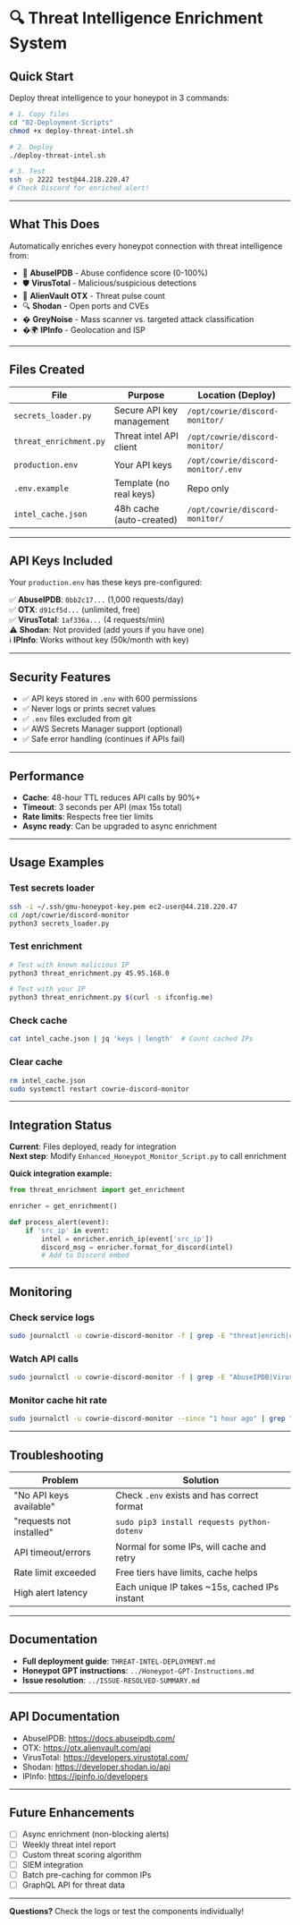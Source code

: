 # 🔍 Threat Intelligence Enrichment System

## Quick Start

Deploy threat intelligence to your honeypot in 3 commands:

```bash
# 1. Copy files
cd "02-Deployment-Scripts"
chmod +x deploy-threat-intel.sh

# 2. Deploy
./deploy-threat-intel.sh

# 3. Test
ssh -p 2222 test@44.218.220.47
# Check Discord for enriched alert!
```

---

## What This Does

Automatically enriches every honeypot connection with threat intelligence from:
- 🔴 **AbuseIPDB** - Abuse confidence score (0-100%)
- 🛡️ **VirusTotal** - Malicious/suspicious detections  
- 📡 **AlienVault OTX** - Threat pulse count
- 🔍 **Shodan** - Open ports and CVEs
- � **GreyNoise** - Mass scanner vs. targeted attack classification
- �🌍 **IPInfo** - Geolocation and ISP

---

## Files Created

| File | Purpose | Location (Deploy) |
|------|---------|-------------------|
| `secrets_loader.py` | Secure API key management | `/opt/cowrie/discord-monitor/` |
| `threat_enrichment.py` | Threat intel API client | `/opt/cowrie/discord-monitor/` |
| `production.env` | Your API keys | `/opt/cowrie/discord-monitor/.env` |
| `.env.example` | Template (no real keys) | Repo only |
| `intel_cache.json` | 48h cache (auto-created) | `/opt/cowrie/discord-monitor/` |

---

## API Keys Included

Your `production.env` has these keys pre-configured:

✅ **AbuseIPDB**: `0bb2c17...` (1,000 requests/day)  
✅ **OTX**: `d91cf5d...` (unlimited, free)  
✅ **VirusTotal**: `1af336a...` (4 requests/min)  
⚠️ **Shodan**: Not provided (add yours if you have one)  
ℹ️ **IPInfo**: Works without key (50k/month with key)

---

## Security Features

- ✅ API keys stored in `.env` with 600 permissions
- ✅ Never logs or prints secret values
- ✅ `.env` files excluded from git
- ✅ AWS Secrets Manager support (optional)
- ✅ Safe error handling (continues if APIs fail)

---

## Performance

- **Cache**: 48-hour TTL reduces API calls by 90%+
- **Timeout**: 3 seconds per API (max 15s total)
- **Rate limits**: Respects free tier limits
- **Async ready**: Can be upgraded to async enrichment

---

## Usage Examples

### Test secrets loader
```bash
ssh -i ~/.ssh/gmu-honeypot-key.pem ec2-user@44.218.220.47
cd /opt/cowrie/discord-monitor
python3 secrets_loader.py
```

### Test enrichment
```bash
# Test with known malicious IP
python3 threat_enrichment.py 45.95.168.0

# Test with your IP
python3 threat_enrichment.py $(curl -s ifconfig.me)
```

### Check cache
```bash
cat intel_cache.json | jq 'keys | length'  # Count cached IPs
```

### Clear cache
```bash
rm intel_cache.json
sudo systemctl restart cowrie-discord-monitor
```

---

## Integration Status

**Current**: Files deployed, ready for integration  
**Next step**: Modify `Enhanced_Honeypot_Monitor_Script.py` to call enrichment

**Quick integration example:**
```python
from threat_enrichment import get_enrichment

enricher = get_enrichment()

def process_alert(event):
    if 'src_ip' in event:
        intel = enricher.enrich_ip(event['src_ip'])
        discord_msg = enricher.format_for_discord(intel)
        # Add to Discord embed
```

---

## Monitoring

### Check service logs
```bash
sudo journalctl -u cowrie-discord-monitor -f | grep -E "threat|enrich|cache"
```

### Watch API calls
```bash
sudo journalctl -u cowrie-discord-monitor -f | grep -E "AbuseIPDB|VirusTotal|OTX"
```

### Monitor cache hit rate
```bash
sudo journalctl -u cowrie-discord-monitor --since "1 hour ago" | grep "Cache hit" | wc -l
```

---

## Troubleshooting

| Problem | Solution |
|---------|----------|
| "No API keys available" | Check `.env` exists and has correct format |
| "requests not installed" | `sudo pip3 install requests python-dotenv` |
| API timeout/errors | Normal for some IPs, will cache and retry |
| Rate limit exceeded | Free tiers have limits, cache helps |
| High alert latency | Each unique IP takes ~15s, cached IPs instant |

---

## Documentation

- **Full deployment guide**: `THREAT-INTEL-DEPLOYMENT.md`
- **Honeypot GPT instructions**: `../Honeypot-GPT-Instructions.md`
- **Issue resolution**: `../ISSUE-RESOLVED-SUMMARY.md`

---

## API Documentation

- AbuseIPDB: https://docs.abuseipdb.com/
- OTX: https://otx.alienvault.com/api
- VirusTotal: https://developers.virustotal.com/
- Shodan: https://developer.shodan.io/api
- IPInfo: https://ipinfo.io/developers

---

## Future Enhancements

- [ ] Async enrichment (non-blocking alerts)
- [ ] Weekly threat intel report
- [ ] Custom threat scoring algorithm
- [ ] SIEM integration
- [ ] Batch pre-caching for common IPs
- [ ] GraphQL API for threat data

---

**Questions?** Check the logs or test the components individually!

